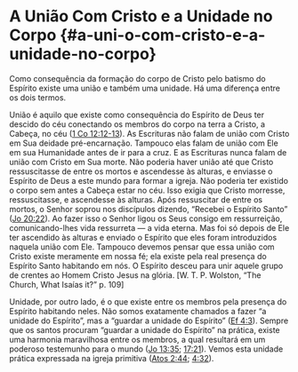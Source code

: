 # A União Com Cristo e a Unidade no Corpo {#a-uni-o-com-cristo-e-a-unidade-no-corpo}

Como consequência da formação do corpo de Cristo pelo batismo do Espírito existe uma união e também uma unidade. Há uma diferença entre os dois termos.

União é aquilo que existe como consequência do Espírito de Deus ter descido do céu conectando os membros do corpo na terra a Cristo, a Cabeça, no céu ([1 Co 12:12-13](http://bibliaonline.com.br/acf/1co/12/12-13)). As Escrituras não falam de união com Cristo em Sua deidade pré-encarnação. Tampouco elas falam de união com Ele em sua Humanidade antes de ir para a cruz. E as Escrituras nunca falam de união com Cristo em Sua morte. Não poderia haver união até que Cristo ressuscitasse de entre os mortos e ascendesse às alturas, e enviasse o Espírito de Deus a este mundo para formar a igreja. Não poderia ter existido o corpo sem antes a Cabeça estar no céu. Isso exigia que Cristo morresse, ressuscitasse, e ascendesse às alturas. Após ressuscitar de entre os mortos, o Senhor soprou nos discípulos dizendo, “Recebei o Espírito Santo” ([Jo 20:22](http://bibliaonline.com.br/acf/jo/20/22)). Ao fazer isso o Senhor ligou os Seus consigo em ressurreição, comunicando-lhes vida ressurreta — a vida eterna. Mas foi só depois de Ele ter ascendido às alturas e enviado o Espírito que eles foram introduzidos naquela união com Ele. Tampouco devemos pensar que essa união com Cristo existe meramente em nossa fé; ela existe pela real presença do Espírito Santo habitando em nós. O Espírito desceu para unir aquele grupo de crentes ao Homem Cristo Jesus na glória. [W. T. P. Wolston, “The Church, What Isaías it?” p. 109]

Unidade, por outro lado, é o que existe entre os membros pela presença do Espírito habitando neles. Não somos exatamente chamados a fazer “a unidade do Espírito”, mas a “guardar a unidade do Espírito” ([Ef 4:3](http://bibliaonline.com.br/acf/ef/4/3)). Sempre que os santos procuram “guardar a unidade do Espírito” na prática, existe uma harmonia maravilhosa entre os membros, a qual resultará em um poderoso testemunho para o mundo ([Jo 13:35](http://bibliaonline.com.br/acf/jo/13/35); [17:21](http://bibliaonline.com.br/acf/jo/17/21)). Vemos esta unidade prática expressada na igreja primitiva ([Atos 2:44](http://bibliaonline.com.br/acf/atos/2/44); [4:32](http://bibliaonline.com.br/acf/atos/4/32)).